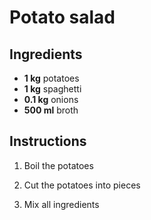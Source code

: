 # Potato salad

## Ingredients
- **1 kg** potatoes
- **1 kg** spaghetti
- **0.1 kg** onions
- **500 ml** broth



## Instructions

1. Boil the potatoes

2. Cut the potatoes into pieces

3. Mix all ingredients